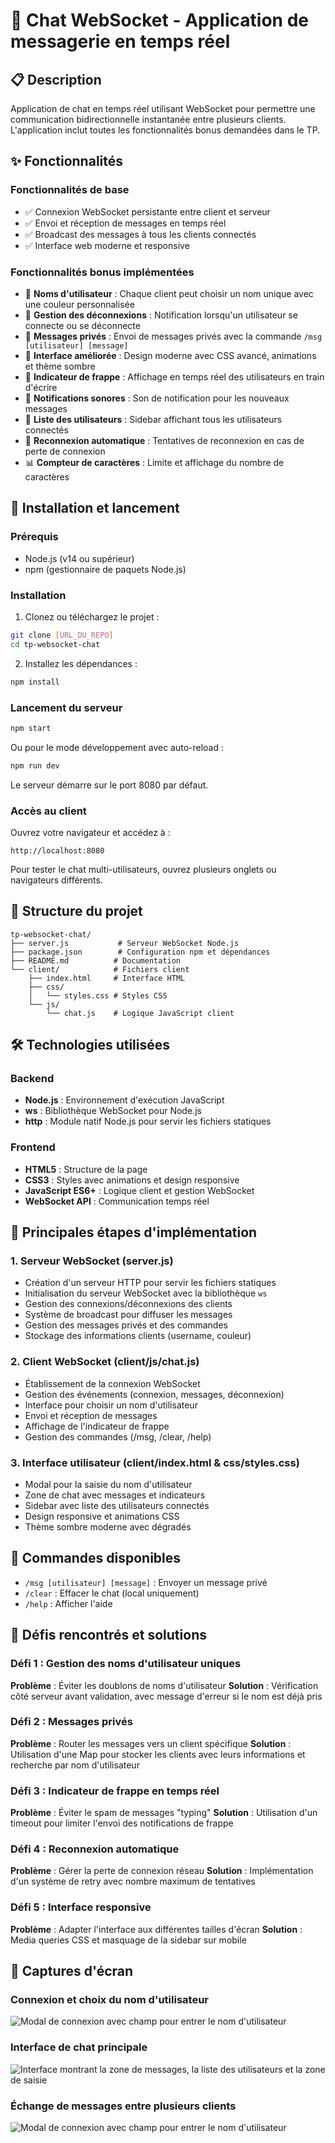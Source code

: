 # 💬 Chat WebSocket - Application de messagerie en temps réel

## 📋 Description

Application de chat en temps réel utilisant WebSocket pour permettre une communication bidirectionnelle instantanée entre plusieurs clients. L'application inclut toutes les fonctionnalités bonus demandées dans le TP.

## ✨ Fonctionnalités

### Fonctionnalités de base
- ✅ Connexion WebSocket persistante entre client et serveur
- ✅ Envoi et réception de messages en temps réel
- ✅ Broadcast des messages à tous les clients connectés
- ✅ Interface web moderne et responsive

### Fonctionnalités bonus implémentées
- 👤 **Noms d'utilisateur** : Chaque client peut choisir un nom unique avec une couleur personnalisée
- 🔌 **Gestion des déconnexions** : Notification lorsqu'un utilisateur se connecte ou se déconnecte
- 💬 **Messages privés** : Envoi de messages privés avec la commande `/msg [utilisateur] [message]`
- 🎨 **Interface améliorée** : Design moderne avec CSS avancé, animations et thème sombre
- 📝 **Indicateur de frappe** : Affichage en temps réel des utilisateurs en train d'écrire
- 🔔 **Notifications sonores** : Son de notification pour les nouveaux messages
- 👥 **Liste des utilisateurs** : Sidebar affichant tous les utilisateurs connectés
- 🔄 **Reconnexion automatique** : Tentatives de reconnexion en cas de perte de connexion
- 📊 **Compteur de caractères** : Limite et affichage du nombre de caractères

## 🚀 Installation et lancement

### Prérequis
- Node.js (v14 ou supérieur)
- npm (gestionnaire de paquets Node.js)

### Installation

1. Clonez ou téléchargez le projet :
```bash
git clone [URL_DU_REPO]
cd tp-websocket-chat
```

2. Installez les dépendances :
```bash
npm install
```

### Lancement du serveur

```bash
npm start
```

Ou pour le mode développement avec auto-reload :
```bash
npm run dev
```

Le serveur démarre sur le port 8080 par défaut.

### Accès au client

Ouvrez votre navigateur et accédez à :
```
http://localhost:8080
```

Pour tester le chat multi-utilisateurs, ouvrez plusieurs onglets ou navigateurs différents.

## 📁 Structure du projet

```
tp-websocket-chat/
├── server.js           # Serveur WebSocket Node.js
├── package.json        # Configuration npm et dépendances
├── README.md          # Documentation
└── client/            # Fichiers client
    ├── index.html     # Interface HTML
    ├── css/
    │   └── styles.css # Styles CSS
    └── js/
        └── chat.js    # Logique JavaScript client
```

## 🛠️ Technologies utilisées

### Backend
- **Node.js** : Environnement d'exécution JavaScript
- **ws** : Bibliothèque WebSocket pour Node.js
- **http** : Module natif Node.js pour servir les fichiers statiques

### Frontend
- **HTML5** : Structure de la page
- **CSS3** : Styles avec animations et design responsive
- **JavaScript ES6+** : Logique client et gestion WebSocket
- **WebSocket API** : Communication temps réel

## 📝 Principales étapes d'implémentation

### 1. Serveur WebSocket (server.js)
- Création d'un serveur HTTP pour servir les fichiers statiques
- Initialisation du serveur WebSocket avec la bibliothèque `ws`
- Gestion des connexions/déconnexions des clients
- Système de broadcast pour diffuser les messages
- Gestion des messages privés et des commandes
- Stockage des informations clients (username, couleur)

### 2. Client WebSocket (client/js/chat.js)
- Établissement de la connexion WebSocket
- Gestion des événements (connexion, messages, déconnexion)
- Interface pour choisir un nom d'utilisateur
- Envoi et réception de messages
- Affichage de l'indicateur de frappe
- Gestion des commandes (/msg, /clear, /help)

### 3. Interface utilisateur (client/index.html & css/styles.css)
- Modal pour la saisie du nom d'utilisateur
- Zone de chat avec messages et indicateurs
- Sidebar avec liste des utilisateurs connectés
- Design responsive et animations CSS
- Thème sombre moderne avec dégradés

## 🎯 Commandes disponibles

- `/msg [utilisateur] [message]` : Envoyer un message privé
- `/clear` : Effacer le chat (local uniquement)
- `/help` : Afficher l'aide

## 🔧 Défis rencontrés et solutions

### Défi 1 : Gestion des noms d'utilisateur uniques
**Problème** : Éviter les doublons de noms d'utilisateur
**Solution** : Vérification côté serveur avant validation, avec message d'erreur si le nom est déjà pris

### Défi 2 : Messages privés
**Problème** : Router les messages vers un client spécifique
**Solution** : Utilisation d'une Map pour stocker les clients avec leurs informations et recherche par nom d'utilisateur

### Défi 3 : Indicateur de frappe en temps réel
**Problème** : Éviter le spam de messages "typing"
**Solution** : Utilisation d'un timeout pour limiter l'envoi des notifications de frappe

### Défi 4 : Reconnexion automatique
**Problème** : Gérer la perte de connexion réseau
**Solution** : Implémentation d'un système de retry avec nombre maximum de tentatives

### Défi 5 : Interface responsive
**Problème** : Adapter l'interface aux différentes tailles d'écran
**Solution** : Media queries CSS et masquage de la sidebar sur mobile

## 📸 Captures d'écran

### Connexion et choix du nom d'utilisateur
![Modal de connexion avec champ pour entrer le nom d'utilisateur](screenshots/image-1.png)

### Interface de chat principale
![Interface montrant la zone de messages, la liste des utilisateurs et la zone de saisie](screenshots/image-3.png)

### Échange de messages entre plusieurs clients
![Modal de connexion avec champ pour entrer le nom d'utilisateur](screenshots/image-2.png)